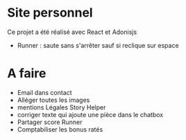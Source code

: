 # Site personnel

Ce projet a été réalisé avec React et Adonisjs

- Runner : saute sans s'arrêter sauf si reclique sur espace

# A faire

- Email dans contact
- Alléger toutes les images
- mentions Légales Story Helper
- corriger texte qui ajoute une pièce dans le chatbox
- Partager score Runner
- Comptabiliser les bonus ratés
